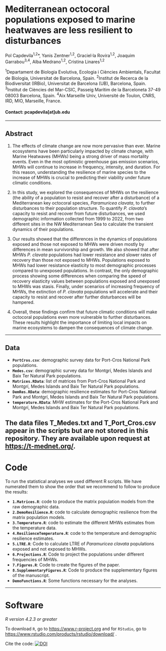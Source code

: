 
# Mediterranean octocoral populations exposed to marine heatwaves are less resilient to disturbances 

Pol Capdevila<sup>1,2</sup>*, Yanis Zentner<sup>1,2</sup>, Graciel·la Rovira<sup>1,2</sup>, Joaquim Garrabou<sup>3,4</sup>, Alba Medrano<sup>1,2</sup>, Cristina Linares<sup>1,2</sup>
 
<sup>1</sup>Departament de Biologia Evolutiva, Ecologia i Ciències Ambientals, Facultat de Biologia, Universitat de Barcelona, Spain. 
<sup>2</sup>Institut de Recerca de la Biodiversitat (IRBio), Universitat de Barcelona (UB), Barcelona, Spain.
<sup>3</sup>Institut de Ciències del Mar-CSIC, Passeig Marítim de la Barceloneta 37-49 08003 Barcelona, Spain.
<sup>4</sup>Aix Marseille Univ, Université de Toulon, CNRS, IRD, MIO, Marseille, France.


#### Contact: pcapdevila[at]ub.edu

---

## Abstract

1. The effects of climate change are now more pervasive than ever. Marine ecosystems have been particularly impacted by climate change, with Marine Heatwaves (MHWs) being a strong driver of mass mortality events. Even in the most optimistic greenhouse gas emission scenarios, MHWs will continue to increase in frequency, intensity, and duration. For this reason, understanding the resilience of marine species to the increase of MHWs is crucial to predicting their viability under future climatic conditions. 

2. In this study, we explored the consequences of MHWs on the resilience (the ability of a population to resist and recover after a disturbance) of a Mediterranean key octocoral species, _Paramuricea clavata_, to further disturbances to their population structure. To quantify _P. clavata_’s capacity to resist and recover from future disturbances, we used demographic information collected from 1999 to 2022, from two different sites in the NW Mediterranean Sea to calculate the transient dynamics of their populations. 

3. Our results showed that the differences in the dynamics of populations exposed and those not exposed to MHWs were driven mostly by differences in mean survivorship and growth. We also showed that after MHWs _P. clavata_ populations had lower resistance and slower rates of recovery than those not exposed to MHWs. Populations exposed to MHWs had lower resistance elasticity to most demographic processes compared to unexposed populations. In contrast, the only demographic process showing some differences when comparing the speed of recovery elasticity values between populations exposed and unexposed to MHWs was stasis. Finally, under scenarios of increasing frequency of MHWs, the extinction of _P. clavata_ populations will accelerate and their capacity to resist and recover after further disturbances will be hampered. 

4. Overall, these findings confirm that future climatic conditions will make octocoral populations even more vulnerable to further disturbances. These results highlight the importance of limiting local impacts on marine ecosystems to dampen the consequences of climate change.


---

## Data

- __`PortCros.csv`__: demographic survey data for Port-Cros National Park populations. 
- __`Medes.csv`__: demographic survey data for Montgrí, Medes Islands and Baix Ter Natural Park populations. 
- __`Matrices.RData`__: list of matrices from Port-Cros National Park and Montgrí, Medes Islands and Baix Ter Natural Park populations. 
- __`DemRes.RData`__: demographic resilience estimates for Port-Cros National Park and Montgrí, Medes Islands and Baix Ter Natural Park populations. 
- __`temperature.RData`__: MHW estimates for the Port-Cros National Park and Montgrí, Medes Islands and Baix Ter Natural Park populations. 

The data files T_Medes.txt and T_Port_Cros.csv appear in the scripts but are not stored in this repository. They are available upon request at https://t-mednet.org/.
---

# Code

To run the statistical analyses we used different R scripts. We have numerated them to show the order that we recommend to follow to produce the results: 

- __`1.Matrices.R`__: code to produce the matrix population models from the raw demographic data.
- __`2.DemoResilience.R`__: code to calculate demographic resilience from the matrix population models.
- __`3.Temperature.R`__: code to estimate the different MHWs estimates from the temperature data.
- __`4.ResilienceTemperature.R`__: code to the temperature and demographic resilience estimates.
- __`5.LTRE.R`__: Code to calculate LTRE of _Paramuricea clavata_ populations exposed and not exposed to MHWs.
- __`6.Projections.R`__: Code to project the populations under different frequencies of MHWs.
- __`7.Figures.R`__: Code to create the figures of the paper.
 - __`8.SupplementaryFigures.R`__: Code to produce the supplementary figures of the manuscript.
 - __`DemoFunctions.R`__: Some functions necessary for the analyses.
  
---

# Software

_R version 4.2.3 or greater_

To download `R`, go to https://www.r-project.org and for `RStudio`, go to https://www.rstudio.com/products/rstudio/download/ .

Cite the code: [![DOI](https://zenodo.org/badge/436702812.svg)](https://zenodo.org/badge/latestdoi/436702812)
